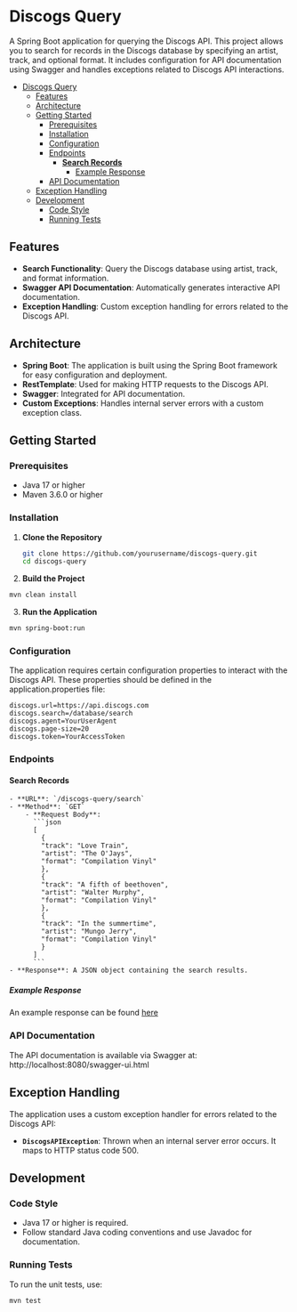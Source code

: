 # Discogs Query

A Spring Boot application for querying the Discogs API. This project allows you to search for records in the Discogs
database by specifying an artist, track, and optional format. It includes configuration for API documentation using
Swagger and handles exceptions related to Discogs API interactions.

<!-- TOC -->

* [Discogs Query](#discogs-query)
    * [Features](#features)
    * [Architecture](#architecture)
    * [Getting Started](#getting-started)
        * [Prerequisites](#prerequisites)
        * [Installation](#installation)
        * [Configuration](#configuration)
        * [Endpoints](#endpoints)
            * [**Search Records**](#search-records)
                * [Example Response](#example-response)
        * [API Documentation](#api-documentation)
    * [Exception Handling](#exception-handling)
    * [Development](#development)
        * [Code Style](#code-style)
        * [Running Tests](#running-tests)

<!-- TOC -->

## Features

- **Search Functionality**: Query the Discogs database using artist, track, and format information.
- **Swagger API Documentation**: Automatically generates interactive API documentation.
- **Exception Handling**: Custom exception handling for errors related to the Discogs API.

## Architecture

- **Spring Boot**: The application is built using the Spring Boot framework for easy configuration and deployment.
- **RestTemplate**: Used for making HTTP requests to the Discogs API.
- **Swagger**: Integrated for API documentation.
- **Custom Exceptions**: Handles internal server errors with a custom exception class.

## Getting Started

### Prerequisites

- Java 17 or higher
- Maven 3.6.0 or higher

### Installation

1. **Clone the Repository**
   ```bash
   git clone https://github.com/yourusername/discogs-query.git
   cd discogs-query
   ```
2. **Build the Project**

```bash
mvn clean install
```

3. **Run the Application**

```bash
mvn spring-boot:run
```

### Configuration

The application requires certain configuration properties to interact with the Discogs API. These properties should be
defined in the application.properties file:

```properties
discogs.url=https://api.discogs.com
discogs.search=/database/search
discogs.agent=YourUserAgent
discogs.page-size=20
discogs.token=YourAccessToken
```

### Endpoints

#### **Search Records**

    - **URL**: `/discogs-query/search`
    - **Method**: `GET`
        - **Request Body**:
          ```json
          [
            {
            "track": "Love Train",
            "artist": "The O'Jays",
            "format": "Compilation Vinyl"
            },
            {
            "track": "A fifth of beethoven",
            "artist": "Walter Murphy",
            "format": "Compilation Vinyl"
            },
            {
            "track": "In the summertime",
            "artist": "Mungo Jerry",
            "format": "Compilation Vinyl"
            }
          ]
          ```
    - **Response**: A JSON object containing the search results.

##### Example Response

An example response can be found [here](readme-resources/example-response.json)

### API Documentation

The API documentation is available via Swagger at:
http://localhost:8080/swagger-ui.html

## Exception Handling

The application uses a custom exception handler for errors related to the Discogs API:

- **`DiscogsAPIException`**: Thrown when an internal server error occurs. It maps to HTTP status code 500.

## Development

### Code Style

- Java 17 or higher is required.
- Follow standard Java coding conventions and use Javadoc for documentation.

### Running Tests

To run the unit tests, use:

```bash
mvn test
```
